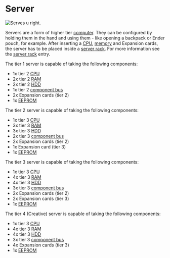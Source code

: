 # Server

![Serves u right.](oredict:oc:server1)

Servers are a form of higher tier [computer](../general/computer.md). They can be configured by holding them in the hand and using them - like opening a backpack or Ender pouch, for example. After inserting a [CPU](cpu1.md), [memory](ram1.md) and Expansion cards, the server has to be placed inside a [server rack](../block/serverRack.md). For more information see the [server rack](../block/serverRack.md) entry.

The tier 1 server is capable of taking the following components: 
- 1x tier 2 [CPU](cpu2.md)
- 2x tier 2 [RAM](ram3.md)
- 2x tier 2 [HDD](hdd2.md)
- 1x tier 2 [component bus](componentBus2.md)
- 2x Expansion cards (tier 2)
- 1x [EEPROM](eeprom.md)

The tier 2 server is capable of taking the following components: 
- 1x tier 3 [CPU](cpu3.md)
- 3x tier 3 [RAM](ram5.md)
- 3x tier 3 [HDD](hdd3.md)
- 2x tier 3 [component bus](componentBus3.md)
- 2x Expansion cards (tier 2)
- 1x Expansion card (tier 3)
- 1x [EEPROM](eeprom.md)

The tier 3 server is capable of taking the following components: 
- 1x tier 3 [CPU](cpu3.md)
- 4x tier 3 [RAM](ram5.md)
- 4x tier 3 [HDD](hdd3.md)
- 3x tier 3 [component bus](componentBus3.md)
- 2x Expansion cards (tier 2)
- 2x Expansion cards (tier 3)
- 1x [EEPROM](eeprom.md)

The tier 4 (Creative) server is capable of taking the following components: 
- 1x tier 3 [CPU](cpu3.md)
- 4x tier 3 [RAM](ram5.md)
- 4x tier 3 [HDD](hdd3.md)
- 3x tier 3 [component bus](componentBus3.md)
- 4x Expansion cards (tier 3)
- 1x [EEPROM](eeprom.md)
